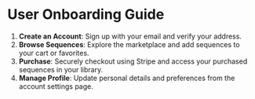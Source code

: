 # User Onboarding Guide

1. **Create an Account**: Sign up with your email and verify your address.
2. **Browse Sequences**: Explore the marketplace and add sequences to your cart or favorites.
3. **Purchase**: Securely checkout using Stripe and access your purchased sequences in your library.
4. **Manage Profile**: Update personal details and preferences from the account settings page.
